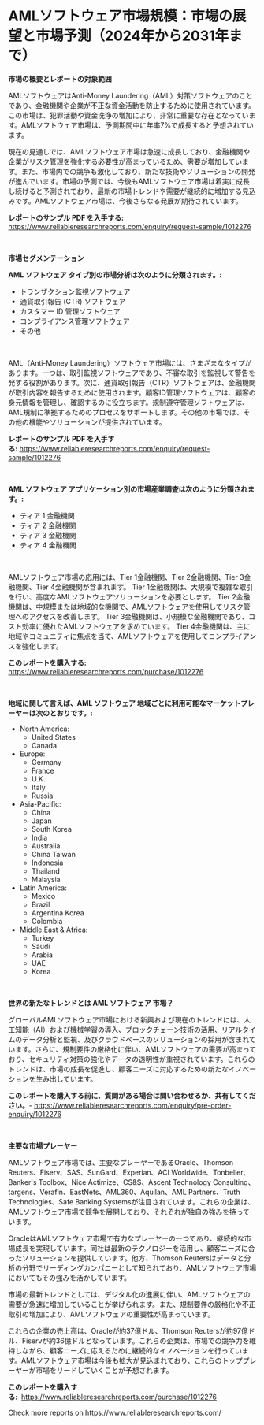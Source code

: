 <p><h1>AMLソフトウェア市場規模：市場の展望と市場予測（2024年から2031年まで）</h1></p><p><strong>市場の概要とレポートの対象範囲</strong></p>
<p><p>AMLソフトウェアはAnti-Money Laundering（AML）対策ソフトウェアのことであり、金融機関や企業が不正な資金活動を防止するために使用されています。この市場は、犯罪活動や資金洗浄の増加により、非常に重要な存在となっています。AMLソフトウェア市場は、予測期間中に年率7%で成長すると予想されています。</p><p>現在の見通しでは、AMLソフトウェア市場は急速に成長しており、金融機関や企業がリスク管理を強化する必要性が高まっているため、需要が増加しています。また、市場内での競争も激化しており、新たな技術やソリューションの開発が進んでいます。市場の予測では、今後もAMLソフトウェア市場は着実に成長し続けると予測されており、最新の市場トレンドや需要が継続的に増加する見込みです。AMLソフトウェア市場は、今後さらなる発展が期待されています。</p></p>
<p><strong>レポートのサンプル PDF を入手する:</strong> <a href="https://www.reliableresearchreports.com/enquiry/request-sample/1012276">https://www.reliableresearchreports.com/enquiry/request-sample/1012276</a></p>
<p>&nbsp;</p>
<p><strong>市場セグメンテーション</strong></p>
<p><strong>AML ソフトウェア タイプ別の市場分析は次のように分類されます。:</strong></p>
<p><ul><li>トランザクション監視ソフトウェア</li><li>通貨取引報告 (CTR) ソフトウェア</li><li>カスタマー ID 管理ソフトウェア</li><li>コンプライアンス管理ソフトウェア</li><li>その他</li></ul></p>
<p>&nbsp;</p>
<p><p>AML（Anti-Money Laundering）ソフトウェア市場には、さまざまなタイプがあります。一つは、取引監視ソフトウェアであり、不審な取引を監視して警告を発する役割があります。次に、通貨取引報告（CTR）ソフトウェアは、金融機関が取引内容を報告するために使用されます。顧客ID管理ソフトウェアは、顧客の身元情報を管理し、確認するのに役立ちます。規制遵守管理ソフトウェアは、AML規制に準拠するためのプロセスをサポートします。その他の市場では、その他の機能やソリューションが提供されています。</p></p>
<p><strong>レポートのサンプル PDF を入手する:</strong>&nbsp;<a href="https://www.reliableresearchreports.com/enquiry/request-sample/1012276">https://www.reliableresearchreports.com/enquiry/request-sample/1012276</a></p>
<p>&nbsp;</p>
<p><strong> AML ソフトウェア アプリケーション別の市場産業調査は次のように分類されます。:</strong></p>
<p><ul><li>ティア 1 金融機関</li><li>ティア 2 金融機関</li><li>ティア 3 金融機関</li><li>ティア 4 金融機関</li></ul></p>
<p>&nbsp;</p>
<p><p>AMLソフトウェア市場の応用には、Tier 1金融機関、Tier 2金融機関、Tier 3金融機関、Tier 4金融機関が含まれます。 Tier 1金融機関は、大規模で複雑な取引を行い、高度なAMLソフトウェアソリューションを必要とします。 Tier 2金融機関は、中規模または地域的な機関で、AMLソフトウェアを使用してリスク管理へのアクセスを改善します。 Tier 3金融機関は、小規模な金融機関であり、コスト効率に優れたAMLソフトウェアを求めています。 Tier 4金融機関は、主に地域やコミュニティに焦点を当て、AMLソフトウェアを使用してコンプライアンスを強化します。</p></p>
<p><strong>このレポートを購入する:</strong>&nbsp; <a href="https://www.reliableresearchreports.com/purchase/1012276">https://www.reliableresearchreports.com/purchase/1012276</a></p>
<p>&nbsp;</p>
<p><strong>地域に関して言えば、AML ソフトウェア 地域ごとに利用可能なマーケットプレーヤーは次のとおりです。:</strong></p>
<p><ul>
    <li>
        North America:
        <ul>
            <li>United States</li>
            <li>Canada</li>
        </ul>
    </li>
    <li>
        Europe:
        <ul>
            <li>Germany</li>
            <li>France</li>
            <li>U.K.</li>
            <li>Italy</li>
            <li>Russia</li>
        </ul>
    </li>
    <li>
        Asia-Pacific:
        <ul>
            <li>China</li>
            <li>Japan</li>
            <li>South Korea</li>
            <li>India</li>
            <li>Australia</li>
            <li>China Taiwan</li>
            <li>Indonesia</li>
            <li>Thailand</li>
            <li>Malaysia</li>
        </ul>
    </li>
    <li>
        Latin America:
        <ul>
            <li>Mexico</li>
            <li>Brazil</li>
            <li>Argentina Korea</li>
            <li>Colombia</li>
        </ul>
    </li>
    <li>
        Middle East & Africa:
        <ul>
            <li>Turkey</li>
            <li>Saudi</li>
            <li>Arabia</li>
            <li>UAE</li>
            <li>Korea</li>
        </ul>
    </li>
    </ul></p>
<p>&nbsp;</p>
<p><strong>世界の新たなトレンドとは AML ソフトウェア 市場？</strong></p>
<p><p>グローバルAMLソフトウェア市場における新興および現在のトレンドには、人工知能（AI）および機械学習の導入、ブロックチェーン技術の活用、リアルタイムのデータ分析と監視、及びクラウドベースのソリューションの採用が含まれています。さらに、規制要件の厳格化に伴い、AMLソフトウェアの需要が高まっており、セキュリティ対策の強化やデータの透明性が重視されています。これらのトレンドは、市場の成長を促進し、顧客ニーズに対応するための新たなイノベーションを生み出しています。</p></p>
<p><strong>このレポートを購入する前に、質問がある場合は問い合わせるか、共有してください。</strong>- <a href="https://www.reliableresearchreports.com/enquiry/pre-order-enquiry/1012276">https://www.reliableresearchreports.com/enquiry/pre-order-enquiry/1012276</a></p>
<p>&nbsp;</p>
<p><strong>主要な市場プレーヤー</strong></p>
<p><p>AMLソフトウェア市場では、主要なプレーヤーであるOracle、Thomson Reuters、Fiserv、SAS、SunGard、Experian、ACI Worldwide、Tonbeller、Banker's Toolbox、Nice Actimize、CS&S、Ascent Technology Consulting、targens、Verafin、EastNets、AML360、Aquilan、AML Partners、Truth Technologies、Safe Banking Systemsが注目されています。これらの企業は、AMLソフトウェア市場で競争を展開しており、それぞれが独自の強みを持っています。</p><p>OracleはAMLソフトウェア市場で有力なプレーヤーの一つであり、継続的な市場成長を実現しています。同社は最新のテクノロジーを活用し、顧客ニーズに合ったソリューションを提供しています。他方、Thomson Reutersはデータと分析の分野でリーディングカンパニーとして知られており、AMLソフトウェア市場においてもその強みを活かしています。</p><p>市場の最新トレンドとしては、デジタル化の進展に伴い、AMLソフトウェアの需要が急速に増加していることが挙げられます。また、規制要件の厳格化や不正取引の増加により、AMLソフトウェアの重要性が高まっています。</p><p>これらの企業の売上高は、Oracleが約37億ドル、Thomson Reutersが約97億ドル、Fiservが約36億ドルとなっています。これらの企業は、市場での競争力を維持しながら、顧客ニーズに応えるために継続的なイノベーションを行っています。AMLソフトウェア市場は今後も拡大が見込まれており、これらのトッププレーヤーが市場をリードしていくことが予想されます。</p></p>
<p><strong>このレポートを購入する:</strong>&nbsp;&nbsp;<a href="https://www.reliableresearchreports.com/purchase/1012276">https://www.reliableresearchreports.com/purchase/1012276</a></p>
<p>Check more reports on https://www.reliableresearchreports.com/</p>